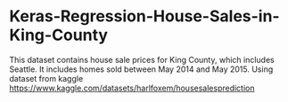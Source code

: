 # Keras-Regression-House-Sales-in-King-County
This dataset contains house sale prices for King County, which includes Seattle. It includes homes sold between May 2014 and May 2015.  Using dataset from kaggle https://www.kaggle.com/datasets/harlfoxem/housesalesprediction
